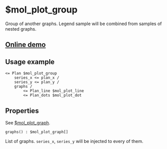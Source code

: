 # $mol_plot_group

Group of another graphs. Legend sample will be combined from samples of nested graphs.

## [Online demo](https://mol.hyoo.ru/#!section=demos/readme/demo=mol_plot_demo)

## Usage example

```tree
<= Plan $mol_plot_group
	series_x <= plan_x /
	series_y <= plan_y /
	graphs /
		<= Plan_line $mol_plot_line
		<= Plan_dots $mol_plot_dot
```

## Properties

See [$mol_plot_graph](../graph).

`graphs() : $mol_plot_graph[]`

List of graphs. ```series_x```, ```series_y``` will be injected to every of them.
